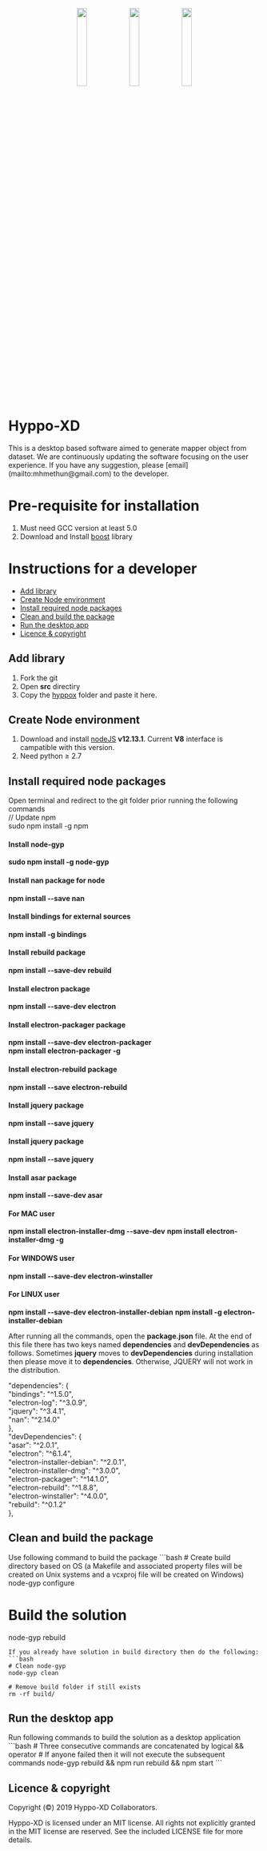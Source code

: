 <p align="center">
  <a href="https://github.com/xperthut/Hyppo-XD/releases"><img src="https://github.com/xperthut/Hyppo-XD/blob/master/logo/logoM.png" width="20%" style="margin:0" /></a>&nbsp;<a href="https://github.com/xperthut/Hyppo-XD/releases"><img src="https://github.com/xperthut/Hyppo-XD/blob/master/logo/logoW.png" width="20%" style="margin:0" /></a>&nbsp;<a href="https://github.com/xperthut/Hyppo-XD/releases"><img src="https://github.com/xperthut/Hyppo-XD/blob/master/logo/logoL.png" width="20%" style="margin:0" /></a>
 </p>

<h1> Hyppo-XD </h1>
This is a desktop based software aimed to generate mapper object from dataset. We are continuously updating the software focusing on the user experience. If you have any suggestion, please [email](mailto:mhmethun@gmail.com) to the developer.

<h1> Pre-requisite for installation </h1>
<ol>
  <li>Must need GCC version at least 5.0</li>
  <li>Download and Install <a href="https://www.boost.org/" target="_blank">boost</a> library</li>
</ol>

<h1> Instructions for a developer </h1>
<ul>
  <li><a href="#add_library"> Add library</a></li>
  <li><a href="#create_node_environment"> Create Node environment</a></li>
  <li><a href="#install_required_node_packages"> Install required node packages</a></li>
  <li><a href="#clean_and_build_the_package"> Clean and build the package</a></li>
  <li><a href="#run_the_desktop_app"> Run the desktop app</a></li>
  <li><a href="#licence_copyright"> Licence &amp; copyright</a></li>
</ul>

<h2 id="add_library">Add library</h2>
<ol>
  <li>Fork the git</li>
  <li>Open <strong>src</strong> directiry</li>
  <li>Copy the <a href="https://github.com/xperthut/HYPPO-X/tree/master/Library" target="_blank">hyppox</a> folder and paste it here.</li>
</ol> 

<h2 id="create_node_environment">Create Node environment</h2>
<ol>
  <li>Download and install <a href="https://nodejs.org/download/release/v12.13.1/" target="_blank">nodeJS</a> <strong>v12.13.1</strong>. Current <strong>V8</strong> interface is campatible with this version.</li>
  <li>Need python &ge; 2.7</li>
</ol> 

<h2 id="install_required_node_packages">Install required node packages</h2>
Open terminal and redirect to the git folder prior running the following commands<br />
  // Update npm<br />
  sudo npm install -g npm<br />

  <h4>Install node-gyp</h4>
  <strong>sudo npm install -g node-gyp</strong>

  <h4>Install nan package for node</h4>
  <strong>npm install --save nan</strong>
  
  <h4>Install bindings for external sources</h4>
  <strong>npm install -g bindings</strong>
  
  <h4>Install rebuild package</h4>
  <strong>npm install --save-dev rebuild</strong>

  <h4>Install electron package</h4>
  <strong>npm install --save-dev electron</strong>

  <h4>Install electron-packager package</h4>
  <strong>npm install --save-dev electron-packager</strong><br />
  <strong>npm install electron-packager -g</strong>
  
  <h4>Install electron-rebuild package</h4>
  <strong>npm install --save electron-rebuild</strong>
  
  <h4>Install jquery package</h4>
  <strong>npm install --save jquery</strong>

  <h4>Install jquery package</h4>
  <strong>npm install --save jquery</strong>
  
  <h4>Install asar package</h4>
  <strong>npm install --save-dev asar</strong>
  
  <h4>For MAC user</h4>
  <strong>npm install electron-installer-dmg --save-dev</strong>
  <strong>npm install electron-installer-dmg -g</strong>

  <h4>For WINDOWS user</h4>
  <strong>npm install --save-dev electron-winstaller</strong>

  <h4>For LINUX user</h4>
  <strong>npm install --save-dev  electron-installer-debian</strong>
  <strong>npm install -g electron-installer-debian</strong>


<span>After running all the commands, open the <strong>package.json</strong> file. At the end of this file there has two keys named <strong>dependencies</strong> and <strong>devDependencies</strong> as follows. Sometimes <strong>jquery</strong> moves to <strong>devDependencies</strong> during installation then please move it to <strong>dependencies</strong>. Otherwise, JQUERY will not work in the distribution.</span><br />

<span>
"dependencies": {<br />
    "bindings": "^1.5.0",<br />
    "electron-log": "^3.0.9",<br />
    "jquery": "^3.4.1",<br />
    "nan": "^2.14.0"<br />
  },<br />
 "devDependencies": {<br />
    "asar": "^2.0.1",<br />
    "electron": "^6.1.4",<br />
    "electron-installer-debian": "^2.0.1",<br />
    "electron-installer-dmg": "^3.0.0",<br />
    "electron-packager": "^14.1.0",<br />
    "electron-rebuild": "^1.8.8",<br />
    "electron-winstaller": "^4.0.0",<br />
    "rebuild": "^0.1.2"<br />
  },<br />
</span>

<h2 id="clean_and_build_the_package">Clean and build the package</h2>
Use following command to build the package
```bash
# Create build directory based on OS (a Makefile and associated property files will be created on Unix systems and a vcxproj file will be created on Windows)
node-gyp  configure

# Build the solution
node-gyp rebuild
```
If you already have solution in build directory then do the following:
```bash
# Clean node-gyp
node-gyp clean

# Remove build folder if still exists
rm -rf build/
```

<h2 id="run_the_desktop_app">Run the desktop app</h2>
Run following commands to build the solution as a desktop application
```bash
# Three consecutive commands are concatenated by logical && operator
# If anyone failed then it will not execute the subsequent commands
node-gyp rebuild && npm run rebuild && npm start
```

<h2 id="licence_copyright">Licence &amp; copyright</h2>

Copyright (&copy;) 2019 Hyppo-XD Collaborators.

Hyppo-XD is licensed under an MIT license. All rights not explicitly granted in the MIT license are reserved. See the included LICENSE file for more details.
